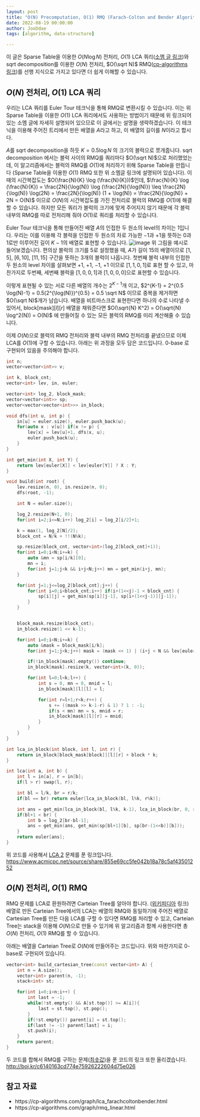 ```yaml
---
layout: post
title: "O(N) Precomputation, O(1) RMQ (Farach-Colton and Bender Algorithm)"
date: 2022-08-19 00:00:00
author: JooDdae
tags: [algorithm, data-structure]

---
```


이 글은 Sparse Table을 이용한 $O(N \log N)$ 전처리, $O(1)$ LCA 쿼리([소멤 글 링크](http://www.secmem.org/blog/2019/03/27/fast-LCA-with-sparsetable/))와 sqrt decomposition를 이용한 $O(N)$ 전처리, $O(\sqrt N)$ RMQ([cp-algorithms 링크](https://cp-algorithms.com/data_structures/sqrt_decomposition.html#description))를 선행 지식으로 가지고 있다면 더 쉽게 이해할 수 있습니다.

## $O(N)$ 전처리, $O(1)$ LCA 쿼리
우리는 LCA 쿼리를 Euler Tour 테크닉을 통해 RMQ로 변환시킬 수 있습니다. 이는 위 Sparse Table을 이용한 $O(1)$ LCA 쿼리에서도 사용하는 방법이기 때문에 위 링크되어 있는 소멤 글에 자세히 설명되어 있으므로 이 글에서는 설명을 생략하겠습니다. 이 테크닉을 이용해 주어진 트리에서 만든 배열을 $A$라고 하고, 이 배열의 길이를 $N$이라고 합시다.

$A$를 sqrt decomposition을 하듯 $K = 0.5 \log N$ 의 크기의 블럭으로 쪼개줍니다. sqrt decomposition 에서는 블럭 사이의 RMQ를 쿼리마다 $O(\sqrt N)$으로 처리했었는데, 이 알고리즘에서는 블럭의 RMQ를 $O(1)$에 처리하기 위해 Sparse Table을 만듭니다 (Sparse Table을 이용한 $O(1)$ RMQ 또한 위 소멤글 링크에 설명되어 있습니다). 이때의 시간복잡도는 $O(\frac{N}{K} \log (\frac{N}{K}))$인데,
$\frac{N}{K} \log (\frac{N}{K}) = \frac{2N}{\log(N)} \log (\frac{2N}{\log(N)}) \leq \frac{2N}{\log(N)} \log(2N) = \frac{2N}{\log(N)} (1 + \log(N)) = \frac{2N}{\log(N)} + 2N = O(N)$
 이므로 $O(N)$의 시간복잡도를 가진 전처리로 블럭의 RMQ를 $O(1)$에 해결할 수 있습니다. 하지만 모든 쿼리가 블럭의 크기에 맞게 주어지지 않기 때문에 각 블럭 내부의 RMQ를 따로 전처리해 줘야 $O(1)$로 쿼리를 처리할 수 있습니다.

Euler Tour 테크닉을 통해 만들어진 배열 $A$의 인접한 두 원소의 level의 차이는 1입니다. 우리는 이를 이용해 각 블럭을 인접한 두 원소의 차로 가능한 $-1$과 $+1$을 뜻하는 $0$과 $1$로만 이루어진 길이 $K-1$의 배열로 표현할 수 있습니다.
![image](http://www.secmem.org/assets/images/fast-LCA/LCA1.png)
위 그림을 예시로 들어보겠습니다. 편의상 블럭의 크기를 5로 설정했을 때, $A$가 길이 15의 배열이므로 $[1, 5]$, $[6, 10]$, $[11, 15]$ 구간을 뜻하는 3개의 블럭이 나옵니다. 첫번째 블럭 내부의 인접한 두 원소의 level 차이를 살펴보면 $+1$, $+1$, $-1$, $+1$ 이므로 $[1, 1, 0, 1]$로 표현 할 수 있고, 마찬가지로 두번째, 세번째 블럭을 $[1, 0, 0, 1]$과 $[1, 0, 0, 0]$으로 표현할 수 있습니다.

이렇게 표현될 수 있는 서로 다른 배열의 개수는 $2^{K-1}$개 이고,  $2^{K-1} = 2^{0.5 \log(N)-1} = 0.5(2^{\log(N)})^{0.5} = 0.5 \sqrt N$
이므로 중복을 제거하면 $O(\sqrt N)$개가 남습니다.
배열을 비트마스크로 표현한다면 하나의 수로 나타낼 수 있어서, $\text{block}[\text{mask}][l][r]$ 배열을 채워준다면 $O(\sqrt{N} K^2) = O(\sqrt{N} \log^2(N)) = O(N)$ 에 만들어질 수 있는 모든 블럭의 RMQ를 미리 계산해줄 수 있습니다.

이제 $O(N)$으로 블럭의 RMQ 전처리와 블럭 내부의 RMQ 전처리를 끝냈으므로 이제 LCA를 $O(1)$에 구할 수 있습니다. 아래는 위 과정을 모두 담은 코드입니다. 0-base 로 구현되어 있음을 주의해야 합니다.
```cpp
int n;
vector<vector<int>> v;

int k, block_cnt;
vector<int> lev, in, euler;

vector<int> log_2, block_mask;
vector<vector<int>> sp;
vector<vector<vector<int>>> in_block;

void dfs(int u, int p) {
    in[u] = euler.size(), euler.push_back(u);
    for(auto x : v[u]) if(x != p) {
        lev[x] = lev[u]+1, dfs(x, u);
        euler.push_back(u);
    }
}

int get_min(int X, int Y) {
    return lev[euler[X]] < lev[euler[Y]] ? X : Y;
}

void build(int root) {
    lev.resize(n, 0), in.resize(n, 0);
    dfs(root, -1);

    int N = euler.size();

    log_2.resize(N+1, 0);
    for(int i=2;i<=N;i++) log_2[i] = log_2[i/2]+1;

    k = max(1, log_2[N]/2);
    block_cnt = N/k + !!(N%k);

    sp.resize(block_cnt, vector<int>(log_2[block_cnt]+1));
    for(int i=0;i<N;i+=k) {
        auto &mn = sp[i/k][0];
        mn = i;
        for(int j=1;j<k && i+j<N;j++) mn = get_min(i+j, mn);
    }

    for(int j=1;j<=log_2[block_cnt];j++) {
        for(int i=0;i<block_cnt;i++) if(i+(1<<j)-1 < block_cnt) {
            sp[i][j] = get_min(sp[i][j-1], sp[i+(1<<j-1)][j-1]);
        }
    }


    block_mask.resize(block_cnt);
    in_block.resize(1 << k-1);

    for(int i=0;i<N;i+=k) {
        auto &mask = block_mask[i/k];
        for(int j=1;j<k;j++) mask = (mask << 1) | (i+j < N && lev[euler[i+j-1]] < lev[euler[i+j]]);

        if(!in_block[mask].empty()) continue;
        in_block[mask].resize(k, vector<int>(k, 0));

        for(int l=0;l<k;l++) {
            int s = 0, mn = 0, mnid = l;
            in_block[mask][l][l] = l;

            for(int r=l+1;r<k;r++) {
                s += ((mask >> k-1-r) & 1) ? 1 : -1;
                if(s < mn) mn = s, mnid = r;
                in_block[mask][l][r] = mnid;
            }
        }
    }
}

int lca_in_block(int block, int l, int r) {
    return in_block[block_mask[block]][l][r] + block * k;
}

int lca(int a, int b) {
    int l = in[a], r = in[b];
    if(l > r) swap(l, r);

    int bl = l/k, br = r/k;
    if(bl == br) return euler[lca_in_block(bl, l%k, r%k)];

    int ans = get_min(lca_in_block(bl, l%k, k-1), lca_in_block(br, 0, r%k));
    if(bl+1 < br) {
        int b = log_2[br-bl-1];
        ans = get_min(ans, get_min(sp[bl+1][b], sp[br-(1<<b)][b]));
    }
    return euler[ans];
}
```
위 코드를 사용해서 [LCA 2](https://www.acmicpc.net/problem/11438) 문제를 푼 링크입니다. https://www.acmicpc.net/source/share/855e69cc5fe042b18a78c5af43501252

## $O(N)$ 전처리, $O(1)$ RMQ

RMQ 문제를 LCA로 환원하려면 Carteian Tree를 알아야 합니다. ([위키피디아](https://en.wikipedia.org/wiki/Cartesian_tree) 링크)
배열로 만든 Carteian Tree에서의 LCA는 배열의 RMQ와 동일하기에 주어진 배열로 Cartesian Tree를 만든 다음 LCA를 구할 수 있다면 RMQ를 처리할 수 있고, Carteian Tree는 stack을 이용해 $O(N)$으로 만들 수 있기에 위 알고리즘과 함께 사용한다면 총 $O(N)$ 전처리, $O(1)$ RMQ를 할 수 있습니다.

아래는 배열을 Carteian Tree로 $O(N)$에 만들어주는 코드입니다. 위와 마찬가지로 0-base로 구현되어 있습니다.
```cpp
vector<int> build_cartesian_tree(const vector<int> A) {
    int n = A.size();
    vector<int> parent(n, -1);
    stack<int> st;

    for(int i=0;i<n;i++) {
        int last = -1;
        while(!st.empty() && A[st.top()] >= A[i]){
            last = st.top(), st.pop();
        }
        if(!st.empty()) parent[i] = st.top();
        if(last != -1) parent[last] = i;
        st.push(i);
    }
    return parent;
}
```
두 코드를 합해서 RMQ를 구하는 문제([최솟값](https://www.acmicpc.net/problem/10868))을 푼 코드의 링크 또한 올리겠습니다. http://boj.kr/c6140163cd774e75926222604d75e026

## 참고 자료
<ul>
	<li>https://cp-algorithms.com/graph/lca_farachcoltonbender.html</li>
	<li>https://cp-algorithms.com/graph/rmq_linear.html</li>
</ul>
